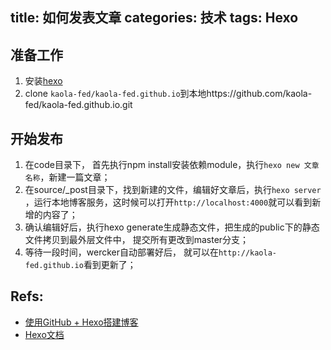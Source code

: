title: 如何发表文章
categories: 技术
tags: Hexo
---

## 准备工作
1. 安装[hexo](https://hexo.io/zh-cn/docs/)
2. clone `kaola-fed/kaola-fed.github.io`到本地https://github.com/kaola-fed/kaola-fed.github.io.git

## 开始发布
1. 在code目录下， 首先执行npm install安装依赖module，执行`hexo new 文章名称`，新建一篇文章；
2. 在source/_post目录下，找到新建的文件，编辑好文章后，执行`hexo server `，运行本地博客服务，这时候可以打开`http://localhost:4000`就可以看到新增的内容了；
3. 确认编辑好后，执行hexo generate生成静态文件，把生成的public下的静态文件拷贝到最外层文件中， 提交所有更改到master分支；
4. 等待一段时间，wercker自动部署好后， 就可以在`http://kaola-fed.github.io`看到更新了；


## Refs:

* [使用GitHub + Hexo搭建博客](http://wsgzao.github.io/post/hexo-guide/)
* [Hexo文档](https://hexo.io/zh-cn/docs/)



